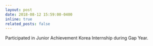 ```yaml
---
layout: post
date: 2018-08-12 15:59:00-0400
inline: true
related_posts: false
---
```


Participated in Junior Achievement Korea Internship during Gap Year.
